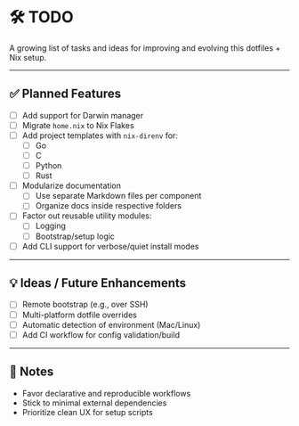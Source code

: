 # 🛠️ TODO

A growing list of tasks and ideas for improving and evolving this dotfiles + Nix setup.

---

## ✅ Planned Features

- [ ] Add support for Darwin manager
- [ ] Migrate `home.nix` to Nix Flakes
- [ ] Add project templates with `nix-direnv` for:
  - [ ] Go
  - [ ] C
  - [ ] Python
  - [ ] Rust
- [ ] Modularize documentation
  - [ ] Use separate Markdown files per component
  - [ ] Organize docs inside respective folders
- [ ] Factor out reusable utility modules:
  - [ ] Logging
  - [ ] Bootstrap/setup logic
- [ ] Add CLI support for verbose/quiet install modes

---

## 💡 Ideas / Future Enhancements

- [ ] Remote bootstrap (e.g., over SSH)
- [ ] Multi-platform dotfile overrides
- [ ] Automatic detection of environment (Mac/Linux)
- [ ] Add CI workflow for config validation/build

---

## 📌 Notes

- Favor declarative and reproducible workflows
- Stick to minimal external dependencies
- Prioritize clean UX for setup scripts
